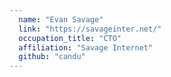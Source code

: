 ```yaml
---
  name: "Evan Savage"
  link: "https://savageinter.net/"
  occupation_title: "CTO"
  affiliation: "Savage Internet"
  github: "candu"
---
```

